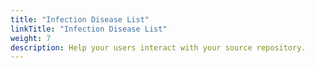 ```yaml
---
title: "Infection Disease List"
linkTitle: "Infection Disease List"
weight: 7
description: Help your users interact with your source repository.
---
```

